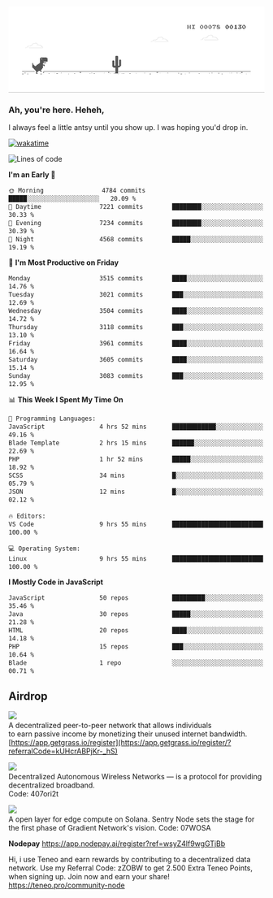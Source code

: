 
<div align="center">
    <img align="center" src="dino.gif">
</div>

### Ah, you're here. Heheh, 
I always feel a little antsy until you show up. I was hoping you'd drop in.

[![wakatime](https://wakatime.com/badge/user/8ad4afa2-1a56-40d1-a949-4663473915b6.svg)](https://wakatime.com/@mrepol742)

<!--START_SECTION:mrepol742-->
![Lines of code](https://img.shields.io/badge/From%20Hello%20World%20I%27ve%20Written-19.8%20million%20lines%20of%20code-blue)

**I'm an Early 🐤** 

```text
🌞 Morning                4784 commits        █████░░░░░░░░░░░░░░░░░░░░   20.09 % 
🌆 Daytime                7221 commits        ████████░░░░░░░░░░░░░░░░░   30.33 % 
🌃 Evening                7234 commits        ████████░░░░░░░░░░░░░░░░░   30.39 % 
🌙 Night                  4568 commits        █████░░░░░░░░░░░░░░░░░░░░   19.19 % 
```
📅 **I'm Most Productive on Friday** 

```text
Monday                   3515 commits        ████░░░░░░░░░░░░░░░░░░░░░   14.76 % 
Tuesday                  3021 commits        ███░░░░░░░░░░░░░░░░░░░░░░   12.69 % 
Wednesday                3504 commits        ████░░░░░░░░░░░░░░░░░░░░░   14.72 % 
Thursday                 3118 commits        ███░░░░░░░░░░░░░░░░░░░░░░   13.10 % 
Friday                   3961 commits        ████░░░░░░░░░░░░░░░░░░░░░   16.64 % 
Saturday                 3605 commits        ████░░░░░░░░░░░░░░░░░░░░░   15.14 % 
Sunday                   3083 commits        ███░░░░░░░░░░░░░░░░░░░░░░   12.95 % 
```


📊 **This Week I Spent My Time On** 

```text
💬 Programming Languages: 
JavaScript               4 hrs 52 mins       ████████████░░░░░░░░░░░░░   49.16 % 
Blade Template           2 hrs 15 mins       ██████░░░░░░░░░░░░░░░░░░░   22.69 % 
PHP                      1 hr 52 mins        █████░░░░░░░░░░░░░░░░░░░░   18.92 % 
SCSS                     34 mins             █░░░░░░░░░░░░░░░░░░░░░░░░   05.79 % 
JSON                     12 mins             █░░░░░░░░░░░░░░░░░░░░░░░░   02.12 % 

🔥 Editors: 
VS Code                  9 hrs 55 mins       █████████████████████████   100.00 % 

💻 Operating System: 
Linux                    9 hrs 55 mins       █████████████████████████   100.00 % 
```

**I Mostly Code in JavaScript** 

```text
JavaScript               50 repos            █████████░░░░░░░░░░░░░░░░   35.46 % 
Java                     30 repos            █████░░░░░░░░░░░░░░░░░░░░   21.28 % 
HTML                     20 repos            ████░░░░░░░░░░░░░░░░░░░░░   14.18 % 
PHP                      15 repos            ███░░░░░░░░░░░░░░░░░░░░░░   10.64 % 
Blade                    1 repo              ░░░░░░░░░░░░░░░░░░░░░░░░░   00.71 % 
```




<!--END_SECTION:mrepol742-->

## Airdrop
<img src="https://app.getgrass.io/_next/image?url=%2Fimages%2Flogos%2Fgrass-logo-dark.png&w=1920&q=75"><br>
A decentralized peer-to-peer network that allows individuals<br> to earn passive income by monetizing their unused internet bandwidth.<br>
[https://app.getgrass.io/register](https://app.getgrass.io/register/?referralCode=kUHcrABPjKr-_hS) 

<img src="https://pbs.twimg.com/profile_images/1811363474284417025/3yGX3CjY_400x400.jpg" width="100"><br>
Decentralized Autonomous Wireless Networks — is a protocol for providing decentralized broadband.<br>
Code: 407ori2t

<img src="https://images.sftcdn.net/images/t_app-icon-m/p/e0c30b4e-875f-4731-aea4-09a15c885a0a/24435018/gradient-sentry-node-logo" width="100"><br>
A open layer for edge compute on Solana. Sentry Node sets the stage for the first phase of Gradient Network's vision.
Code: 07WOSA

**Nodepay**
https://app.nodepay.ai/register?ref=wsyZ4lf9wgGTjBb

Hi, i use Teneo and earn rewards by contributing to a decentralized data network. Use my Referral Code: zZOBW to get 2.500 Extra Teneo Points, when signing up. Join now and earn your share! https://teneo.pro/community-node
